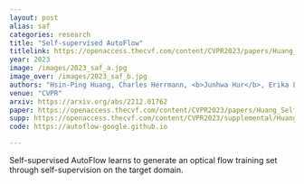 ```yaml
---
layout: post
alias: saf
categories: research
title: "Self-supervised AutoFlow"
titlelink: https://openaccess.thecvf.com/content/CVPR2023/papers/Huang_Self-Supervised_AutoFlow_CVPR_2023_paper.pdf
year: 2023
image: /images/2023_saf_a.jpg
image_over: /images/2023_saf_b.jpg
authors: "Hsin-Ping Huang, Charles Herrmann, <b>Junhwa Hur</b>, Erika Lu, Kyle Sargent, Austin Stone, Ming-Hsuan Yang, and Deqing Sun"
venue: "CVPR"
arxiv: https://arxiv.org/abs/2212.01762
paper: https://openaccess.thecvf.com/content/CVPR2023/papers/Huang_Self-Supervised_AutoFlow_CVPR_2023_paper.pdf
supp: https://openaccess.thecvf.com/content/CVPR2023/supplemental/Huang_Self-Supervised_AutoFlow_CVPR_2023_supplemental.pdf
code: https://autoflow-google.github.io

---
```

Self-supervised AutoFlow learns to generate an optical flow training set through self-supervision on the target domain. 

